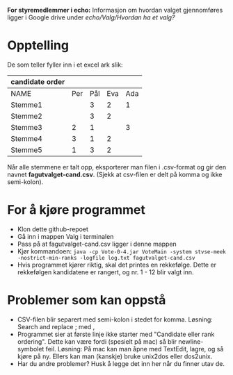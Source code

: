 **For styremedlemmer i echo:** Informasjon om hvordan valget gjennomføres ligger i Google drive under *echo/Valg/Hvordan ha et valg?*

# Opptelling

De som teller fyller inn i et excel ark slik:

| candidate order |     |     |       |      |
| --------------- | --- | --- | ----- | ---- |
| NAME            | Per | Pål | Eva   | Ada  |
| Stemme1         |     | 3   | 2     |  1   |
| Stemme2         |     | 3   | 2     |      |
| Stemme3         | 2   | 1   |       |  3   |
| Stemme4         | 3   | 1   | 2     |      |
| Stemme5         | 1   | 3   | 2     |      |

Når alle stemmene er talt opp, eksporterer man filen i .csv-format og gir den navnet **fagutvalget-cand.csv**.
(Sjekk at csv-filen er delt på komma og ikke semi-kolon).

# For å kjøre programmet

* Klon dette github-repoet
* Gå inn i mappen Valg i terminalen
* Pass på at fagutvalget-cand.csv ligger i denne mappen
* Kjør kommandoen: `java -cp Vote-0-4.jar VoteMain -system stvse-meek -nostrict-min-ranks -logfile log.txt fagutvalget-cand.csv`
* Hvis programmet kjører riktig, skal det printes en rekkefølge. Dette er rekkefølgen kandidatene er rangert, og nr. 1 - 12 blir valgt inn.

# Problemer som kan oppstå
* CSV-filen blir separert med semi-kolon i stedet for komma. Løsning: Search and replace ; med ,
* Programmet sier at første linje ikke starter med "Candidate eller rank ordering". Dette kan være fordi (spesielt på mac) så blir newline-symbolet feil. Løsning: På mac kan man åpne med TextEdit, lagre, og så kjøre på ny. Ellers kan man (kanskje) bruke unix2dos eller dos2unix.
* Har du andre problemer? Husk å legge det inn her når du finner utav de.
